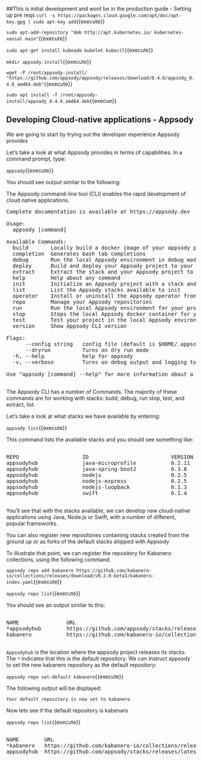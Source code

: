 
##This is initial development and wont be in the production guide - Setting up pre reqs
`curl -s https://packages.cloud.google.com/apt/doc/apt-key.gpg | sudo apt-key add`{{execute}}

`sudo apt-add-repository "deb http://apt.kubernetes.io/ kubernetes-xenial main"`{{execute}}

`sudo apt-get install kubeadm kubelet kubectl`{{execute}}

`mkdir appsody-install`{{execute}}

`wget -P /root/appsody-install/ "https://github.com/appsody/appsody/releases/download/0.4.6/appsody_0.4.6_amd64.deb"`{{execute}}

`sudo apt install -f /root/appsody-install/appsody_0.4.6_amd64.deb`{{execue}}



## Developing Cloud-native applications - Appsody

We are going to start by trying out the developer experience Appsody provides

Let’s take a look at what Appsody provides in terms of capabilities. In a command prompt, type:

`appsody`{{execute}}

You should see output similar to the following:

The Appsody command-line tool (CLI) enables the rapid development of cloud native applications.


<pre>
Complete documentation is available at https://appsody.dev

Usage:
  appsody [command]

Available Commands:
  build       Locally build a docker image of your appsody project
  completion  Generates bash tab completions
  debug       Run the local Appsody environment in debug mode
  deploy      Build and deploy your Appsody project to your Kubernetes cluster
  extract     Extract the stack and your Appsody project to a local directory
  help        Help about any command
  init        Initialize an Appsody project with a stack and template app
  list        List the Appsody stacks available to init
  operator    Install or uninstall the Appsody operator from your Kubernetes cluster.
  repo        Manage your Appsody repositories
  run         Run the local Appsody environment for your project
  stop        Stops the local Appsody docker container for your project
  test        Test your project in the local Appsody environment
  version     Show Appsody CLI version

Flags:
      --config string   config file (default is $HOME/.appsody/.appsody.yaml)
      --dryrun          Turns on dry run mode
  -h, --help            help for appsody
  -v, --verbose         Turns on debug output and logging to a file in $HOME/.appsody/logs

Use "appsody [command] --help" for more information about a command.

</pre>

The Appsody CLI has a number of Commands. The majority of these commands are for working with stacks: build, debug, run stop, test, and extract, list.

Let’s take a look at what stacks we have available by entering:

`appsody list`{{execute}}

This command lists the available stacks and you should see something like:

<pre>

REPO                    ID                          VERSION     TEMPLATES   DESCRIPTION
appsodyhub              java-microprofile           0.2.11      *default    Eclipse MicroProfile using OpenJ9 and Maven
appsodyhub              java-spring-boot2           0.3.8       *default    Spring Boot using OpenJ9 and Maven
appsodyhub              nodejs                      0.2.5       *simple     Runtime for Node.js applications
appsodyhub              nodejs-express              0.2.5       *simple     Express web framework for Node.js
appsodyhub              nodejs-loopback             0.1.3       *scaffold   LoopBack API framework for Node.js
appsodyhub              swift                       0.1.4       *simple     Runtime for Swift applications

</pre>


You’ll see that with the stacks available, we can develop new cloud-native applications using Java, Node.js or Swift, with a number of different, popular frameworks.


You can also register new repositories containing stacks created from the ground up or as forks of the default stacks shipped with Appsody


To illustrate that point, we can register the repository for Kabanero collections, using the following command:

`appsody repo add kabanero https://github.com/kabanero-io/collections/releases/download/v0.2.0-beta1/kabanero-index.yaml`{{execute}}

`appsody repo list`{{execute}}

You should see an output similar to this:


<pre>

NAME               URL
*appsodyhub        https://github.com/appsody/stacks/releases/latest/download/incubator-index.yaml
kabanero           https://github.com/kabanero-io/collections/releases/download/v0.2.0-beta1/kabanero-index.yaml

</pre>


`Appsodyhub` is the location where the appsody project releases its stacks. The `*` indicates that this is the default repository. We can instruct appsody to set the new kabanero repository as the default repository:

`appsody repo set-default kabanero`{{execute}}

The following output will be displayed:

`Your default repository is now set to kabanero`

Now lets see if the default repository is kabenaro

`appsody repo list`{{execute}}

<pre>

NAME      	URL
*kabanero 	https://github.com/kabanero-io/collections/releases/download/v0.2.0-beta1/kabanero-index.yaml
appsodyhub	https://github.com/appsody/stacks/releases/latest/download/incubator-index.yaml

</pre>
